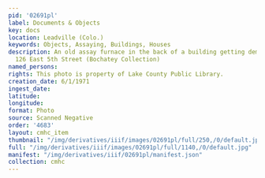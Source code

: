 ```yaml
---
pid: '02691pl'
label: Documents & Objects
key: docs
location: Leadville (Colo.)
keywords: Objects, Assaying, Buildings, Houses
description: An old assay furnace in the back of a building getting demolished at
  126 East 5th Street (Bochatey Collection)
named_persons: 
rights: This photo is property of Lake County Public Library.
creation_date: 6/1/1971
ingest_date: 
latitude: 
longitude: 
format: Photo
source: Scanned Negative
order: '4683'
layout: cmhc_item
thumbnail: "/img/derivatives/iiif/images/02691pl/full/250,/0/default.jpg"
full: "/img/derivatives/iiif/images/02691pl/full/1140,/0/default.jpg"
manifest: "/img/derivatives/iiif/02691pl/manifest.json"
collection: cmhc
---
```

